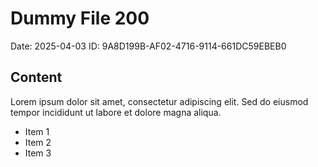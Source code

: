 # Dummy File 200

Date: 2025-04-03
ID: 9A8D199B-AF02-4716-9114-661DC59EBEB0

## Content

Lorem ipsum dolor sit amet, consectetur adipiscing elit.
Sed do eiusmod tempor incididunt ut labore et dolore magna aliqua.

* Item 1
* Item 2
* Item 3
